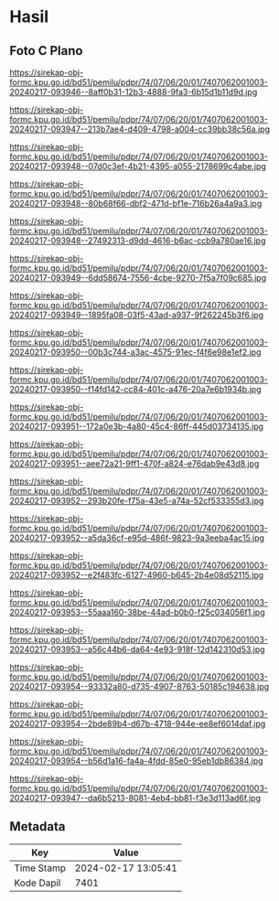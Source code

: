 # Hasil

## Foto C Plano

https://sirekap-obj-formc.kpu.go.id/bd51/pemilu/pdpr/74/07/06/20/01/7407062001003-20240217-093946--8aff0b31-12b3-4888-9fa3-6b15d1b11d9d.jpg

https://sirekap-obj-formc.kpu.go.id/bd51/pemilu/pdpr/74/07/06/20/01/7407062001003-20240217-093947--213b7ae4-d409-4798-a004-cc39bb38c56a.jpg

https://sirekap-obj-formc.kpu.go.id/bd51/pemilu/pdpr/74/07/06/20/01/7407062001003-20240217-093948--07d0c3ef-4b21-4395-a055-2178699c4abe.jpg

https://sirekap-obj-formc.kpu.go.id/bd51/pemilu/pdpr/74/07/06/20/01/7407062001003-20240217-093948--80b68f66-dbf2-471d-bf1e-716b26a4a9a3.jpg

https://sirekap-obj-formc.kpu.go.id/bd51/pemilu/pdpr/74/07/06/20/01/7407062001003-20240217-093948--27492313-d9dd-4616-b6ac-ccb9a780ae16.jpg

https://sirekap-obj-formc.kpu.go.id/bd51/pemilu/pdpr/74/07/06/20/01/7407062001003-20240217-093949--6dd58674-7556-4cbe-9270-7f5a7f09c685.jpg

https://sirekap-obj-formc.kpu.go.id/bd51/pemilu/pdpr/74/07/06/20/01/7407062001003-20240217-093949--1895fa08-03f5-43ad-a937-9f262245b3f6.jpg

https://sirekap-obj-formc.kpu.go.id/bd51/pemilu/pdpr/74/07/06/20/01/7407062001003-20240217-093950--00b3c744-a3ac-4575-91ec-f4f6e98e1ef2.jpg

https://sirekap-obj-formc.kpu.go.id/bd51/pemilu/pdpr/74/07/06/20/01/7407062001003-20240217-093950--f14fd142-cc84-401c-a476-20a7e6b1934b.jpg

https://sirekap-obj-formc.kpu.go.id/bd51/pemilu/pdpr/74/07/06/20/01/7407062001003-20240217-093951--172a0e3b-4a80-45c4-86ff-445d03734135.jpg

https://sirekap-obj-formc.kpu.go.id/bd51/pemilu/pdpr/74/07/06/20/01/7407062001003-20240217-093951--aee72a21-9ff1-470f-a824-e76dab9e43d8.jpg

https://sirekap-obj-formc.kpu.go.id/bd51/pemilu/pdpr/74/07/06/20/01/7407062001003-20240217-093952--293b20fe-f75a-43e5-a74a-52cf533355d3.jpg

https://sirekap-obj-formc.kpu.go.id/bd51/pemilu/pdpr/74/07/06/20/01/7407062001003-20240217-093952--a5da36cf-e95d-486f-9823-9a3eeba4ac15.jpg

https://sirekap-obj-formc.kpu.go.id/bd51/pemilu/pdpr/74/07/06/20/01/7407062001003-20240217-093952--e2f483fc-6127-4960-b645-2b4e08d52115.jpg

https://sirekap-obj-formc.kpu.go.id/bd51/pemilu/pdpr/74/07/06/20/01/7407062001003-20240217-093953--55aaa160-38be-44ad-b0b0-f25c034056f1.jpg

https://sirekap-obj-formc.kpu.go.id/bd51/pemilu/pdpr/74/07/06/20/01/7407062001003-20240217-093953--a56c44b6-da64-4e93-918f-12d142310d53.jpg

https://sirekap-obj-formc.kpu.go.id/bd51/pemilu/pdpr/74/07/06/20/01/7407062001003-20240217-093954--93332a80-d735-4907-8763-50185c194638.jpg

https://sirekap-obj-formc.kpu.go.id/bd51/pemilu/pdpr/74/07/06/20/01/7407062001003-20240217-093954--2bde89b4-d67b-4718-944e-ee8ef6014daf.jpg

https://sirekap-obj-formc.kpu.go.id/bd51/pemilu/pdpr/74/07/06/20/01/7407062001003-20240217-093954--b56d1a16-fa4a-4fdd-85e0-95eb1db86384.jpg

https://sirekap-obj-formc.kpu.go.id/bd51/pemilu/pdpr/74/07/06/20/01/7407062001003-20240217-093947--da6b5213-8081-4eb4-bb81-f3e3d113ad6f.jpg


## Metadata

| Key        | Value               |
| ---------- | ------------------- |
| Time Stamp | 2024-02-17 13:05:41 |
| Kode Dapil | 7401                |



